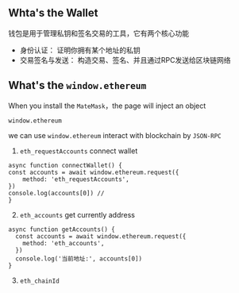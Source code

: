 ## Whta's the Wallet

钱包是用于管理私钥和签名交易的工具，它有两个核心功能
+ 身份认证： 证明你拥有某个地址的私钥
+ 交易签名与发送： 构造交易、签名、并且通过RPC发送给区块链网络

## What's the `window.ethereum`
When you install the `MateMask`，the page will inject an object
```
window.ethereum
```
we can use `window.ethereum` interact with blockchain by `JSON-RPC`

1. `eth_requestAccounts` connect wallet  
```
async function connectWallet() {
const accounts = await window.ethereum.request({
    method: 'eth_requestAccounts',
})
console.log(accounts[0]) // 
}
``` 
2. `eth_accounts` get currently address 
```
async function getAccounts() {
  const accounts = await window.ethereum.request({
    method: 'eth_accounts',
  })
  console.log('当前地址:', accounts[0])
}
``` 
3. `eth_chainId`